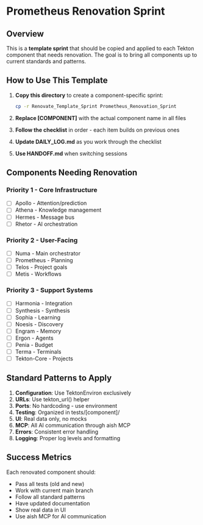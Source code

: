 # Prometheus Renovation Sprint

## Overview
This is a **template sprint** that should be copied and applied to each Tekton component that needs renovation. The goal is to bring all components up to current standards and patterns.

## How to Use This Template

1. **Copy this directory** to create a component-specific sprint:
   ```bash
   cp -r Renovate_Template_Sprint Prometheus_Renovation_Sprint
   ```

2. **Replace [COMPONENT]** with the actual component name in all files

3. **Follow the checklist** in order - each item builds on previous ones

4. **Update DAILY_LOG.md** as you work through the checklist

5. **Use HANDOFF.md** when switching sessions

## Components Needing Renovation

### Priority 1 - Core Infrastructure
- [ ] Apollo - Attention/prediction 
- [ ] Athena - Knowledge management
- [ ] Hermes - Message bus
- [ ] Rhetor - AI orchestration

### Priority 2 - User-Facing
- [ ] Numa - Main orchestrator
- [ ] Prometheus - Planning
- [ ] Telos - Project goals
- [ ] Metis - Workflows

### Priority 3 - Support Systems
- [ ] Harmonia - Integration
- [ ] Synthesis - Synthesis  
- [ ] Sophia - Learning
- [ ] Noesis - Discovery
- [ ] Engram - Memory
- [ ] Ergon - Agents
- [ ] Penia - Budget
- [ ] Terma - Terminals
- [ ] Tekton-Core - Projects

## Standard Patterns to Apply

1. **Configuration**: Use TektonEnviron exclusively
2. **URLs**: Use tekton_url() helper
3. **Ports**: No hardcoding - use environment
4. **Testing**: Organized in tests/[component]/
5. **UI**: Real data only, no mocks
6. **MCP**: All AI communication through aish MCP
7. **Errors**: Consistent error handling
8. **Logging**: Proper log levels and formatting

## Success Metrics

Each renovated component should:
- Pass all tests (old and new)
- Work with current main branch
- Follow all standard patterns
- Have updated documentation
- Show real data in UI
- Use aish MCP for AI communication
